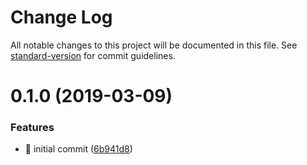 # Change Log

All notable changes to this project will be documented in this file. See [standard-version](https://github.com/conventional-changelog/standard-version) for commit guidelines.

# 0.1.0 (2019-03-09)


### Features

* 🎸 initial commit ([6b941d8](https://github.com/stepankuzmin/bs-mapbox-gl/commit/6b941d8))
